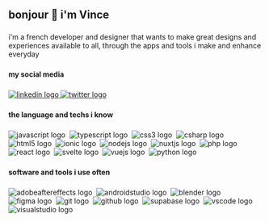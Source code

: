 <h2 align="left">bonjour 👋 i'm Vince</h2>

###

<p align="left">i'm a french developer and designer that wants to make great designs and experiences available to all, through the apps and tools i make and enhance everyday</p>

###

<h4 align="left">my social media</h4>

###

<div align="left">
  <a href="https://www.linkedin.com/in/vincelinise/" target="_blank">
    <img src="https://img.shields.io/static/v1?message=LinkedIn&logo=linkedin&label=&color=0077B5&logoColor=white&labelColor=&style=flat" height="" alt="linkedin logo"  />
  </a>
  <a href="https://twitter.com/ecnivtwelve" target="_blank">
    <img src="https://img.shields.io/static/v1?message=Twitter&logo=twitter&label=&color=1DA1F2&logoColor=white&labelColor=&style=flat" height="" alt="twitter logo"  />
  </a>
</div>

###

<h4 align="left">the language and techs i know</h4>

###

<div align="left">
  <img src="https://img.shields.io/badge/JavaScript-F7DF1E?logo=javascript&logoColor=black&style=flat" height="" alt="javascript logo"  />
  <img width="0" />
  <img src="https://img.shields.io/badge/TypeScript-3178C6?logo=typescript&logoColor=white&style=flat" height="" alt="typescript logo"  />
  <img width="0" />
  <img src="https://img.shields.io/badge/CSS3-1572B6?logo=css3&logoColor=white&style=flat" height="" alt="css3 logo"  />
  <img width="0" />
  <img src="https://img.shields.io/badge/C Sharp-239120?logo=csharp&logoColor=white&style=flat" height="" alt="csharp logo"  />
  <img width="0" />
  <img src="https://img.shields.io/badge/HTML5-E34F26?logo=html5&logoColor=white&style=flat" height="" alt="html5 logo"  />
  <img width="0" />
  <img src="https://img.shields.io/badge/Ionic-3880FF?logo=ionic&logoColor=white&style=flat" height="" alt="ionic logo"  />
  <img width="0" />
  <img src="https://img.shields.io/badge/Node.js-339933?logo=nodedotjs&logoColor=white&style=flat" height="" alt="nodejs logo"  />
  <img width="0" />
  <img src="https://img.shields.io/badge/Nuxt.js-00DC82?logo=nuxtdotjs&logoColor=black&style=flat" height="" alt="nuxtjs logo"  />
  <img width="0" />
  <img src="https://img.shields.io/badge/PHP-777BB4?logo=php&logoColor=black&style=flat" height="" alt="php logo"  />
  <img width="0" />
  <img src="https://img.shields.io/badge/React-61DAFB?logo=react&logoColor=black&style=flat" height="" alt="react logo"  />
  <img width="0" />
  <img src="https://img.shields.io/badge/Svelte-FF3E00?logo=svelte&logoColor=white&style=flat" height="" alt="svelte logo"  />
  <img width="0" />
  <img src="https://img.shields.io/badge/Vue.js-4FC08D?logo=vuedotjs&logoColor=black&style=flat" height="" alt="vuejs logo"  />
  <img width="0" />
  <img src="https://img.shields.io/badge/Python-3776AB?logo=python&logoColor=white&style=flat" height="" alt="python logo"  />
</div>

###

<h4 align="left">software and tools i use often</h4>

###

<div align="left">
  <img src="https://img.shields.io/badge/Adobe After Effects-9999FF?logo=adobeaftereffects&logoColor=black&style=flat" height="" alt="adobeaftereffects logo"  />
  <img width="0" />
  <img src="https://img.shields.io/badge/Android Studio-3DDC84?logo=androidstudio&logoColor=black&style=flat" height="" alt="androidstudio logo"  />
  <img width="0" />
  <img src="https://img.shields.io/badge/Blender-F5792A?logo=blender&logoColor=black&style=flat" height="" alt="blender logo"  />
  <img width="0" />
  <img src="https://img.shields.io/badge/Figma-F24E1E?logo=figma&logoColor=white&style=flat" height="" alt="figma logo"  />
  <img width="0" />
  <img src="https://img.shields.io/badge/Git-F05032?logo=git&logoColor=white&style=flat" height="" alt="git logo"  />
  <img width="0" />
  <img src="https://img.shields.io/badge/GitHub-181717?logo=github&logoColor=white&style=flat" height="" alt="github logo"  />
  <img width="0" />
  <img src="https://img.shields.io/badge/Supabase-3ECF8E?logo=supabase&logoColor=black&style=flat" height="" alt="supabase logo"  />
  <img width="0" />
  <img src="https://img.shields.io/badge/Visual Studio Code-007ACC?logo=visualstudiocode&logoColor=white&style=flat" height="" alt="vscode logo"  />
  <img width="0" />
  <img src="https://img.shields.io/badge/Visual Studio-5C2D91?logo=visualstudio&logoColor=white&style=flat" height="" alt="visualstudio logo"  />
</div>

